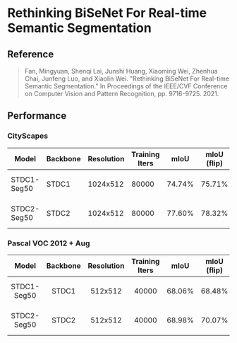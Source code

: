 # Rethinking BiSeNet For Real-time Semantic Segmentation

## Reference

> Fan, Mingyuan, Shenqi Lai, Junshi Huang, Xiaoming Wei, Zhenhua Chai, Junfeng Luo, and Xiaolin Wei. "Rethinking BiSeNet For Real-time Semantic Segmentation." In Proceedings of the IEEE/CVF Conference on Computer Vision and Pattern Recognition, pp. 9716-9725. 2021.


## Performance

### CityScapes

| Model | Backbone | Resolution | Training Iters | mIoU | mIoU (flip) | mIoU (ms+flip) | Links |
|---|---|---|---|---|---|---|---|
|STDC1-Seg50|STDC1|1024x512|80000|74.74%|75.71%|76.77%|[model](https://bj.bcebos.com/paddleseg/dygraph/cityscapes/stdc1_seg_cityscapes_1024x512_80k/model.pdparams) \| [log](https://bj.bcebos.com/paddleseg/dygraph/cityscapes/stdc1_seg_cityscapes_1024x512_80k/train.log) \| [vdl](https://paddlepaddle.org.cn/paddle/visualdl/service/app?id=f450fdef2b3b02574e3eb293242d1fbd) |
|STDC2-Seg50|STDC2|1024x512|80000|77.60%|78.32%|79.09%|[model](https://bj.bcebos.com/paddleseg/dygraph/cityscapes/stdc2_seg_cityscapes_1024x512_80k/model.pdparams) \| [log](https://bj.bcebos.com/paddleseg/dygraph/cityscapes/stdc2_seg_cityscapes_1024x512_80k/train.log) \| [vdl](https://paddlepaddle.org.cn/paddle/visualdl/service/app?id=1f9c39f10e94327803faae96a516a7a6) |

### Pascal VOC 2012 + Aug

| Model | Backbone | Resolution | Training Iters | mIoU | mIoU (flip) | mIoU (ms+flip) | Links |
|:-:|:-:|:-:|:-:|:-:|:-:|:-:|:-:|
|STDC1-Seg50|STDC1|512x512|40000|68.06%|68.48%|69.26%|[model](https://bj.bcebos.com/paddleseg/dygraph/pascal_voc12/stdc1_seg_voc12aug_512x512_40k/model.pdparams) \| [log](https://bj.bcebos.com/paddleseg/dygraph/pascal_voc12/stdc1_seg_voc12aug_512x512_40k/train.log) \| [vdl](https://paddlepaddle.org.cn/paddle/visualdl/service/app?id=86061db4140c995922b033f96945d3da) |
|STDC2-Seg50|STDC2|512x512|40000|68.98%|70.07%|70.72%|[model](https://bj.bcebos.com/paddleseg/dygraph/pascal_voc12/stdc2_seg_voc12aug_512x512_40k/model.pdparams) \| [log](https://bj.bcebos.com/paddleseg/dygraph/pascal_voc12/stdc2_seg_voc12aug_512x512_40k/train.log) \| [vdl](https://paddlepaddle.org.cn/paddle/visualdl/service/app?id=46d5d3cead36ee9d16df1d06b121b3bc) |
